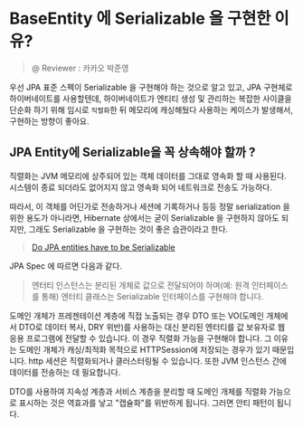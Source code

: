# BaseEntity 에 Serializable 을 구현한 이유?

> @ Reviewer : 카카오 박준영

우선 JPA 표준 스펙이 Serializable 을 구현해야 하는 것으로 알고 있고, JPA 구현체로 하이버네이트를 사용할텐데, 하이버네이트가 엔티티 생성 및 관리하는 복잡한 사이클을
단순화 하기 위해 임시로 `직렬화`한 뒤 메모리에 캐싱해뒀다 사용하는 케이스가 발생해서, 구현하는 방향이 좋아요.

## JPA Entity에 Serializable을 꼭 상속해야 할까 ?

직렬화는 JVM 메모리에 상주되어 있는 객체 데이터를 그대로 영속화 할 때 사용된다. 시스템이 종료 되더라도 없어지지 않고 영속화 되어 네트워크로 전송도 가능하다.

따라서, 이 객체를 어딘가로 전송하거나 세션에 기록하거나 등등 정말 serialization 을 위한 용도가 아니라면, Hibernate 상에서는 굳이 Serializable 을 구현하지 않아도 되지만, 그래도 Serializable 을 구현하는 것이 좋은 습관이라고 한다.

> [Do JPA entities have to be Serializable](https://bvaisakh.wordpress.com/2015/03/04/do-jpa-entities-have-to-be-serializable/)

JPA Spec 에 따르면 다음과 같다.

> 엔터티 인스턴스는 분리된 개체로 값으로 전달되어야 하며(예: 원격 인터페이스를 통해) 엔터티 클래스는 Serializable 인터페이스를 구현해야 합니다.

도메인 개체가 프레젠테이션 계층에 직접 노출되는 경우 DTO 또는 VO(도메인 개체에서 DTO로 데이터 복사, DRY 위반)를 사용하는 대신 분리된 엔터티를 값 보유자로 웹 응용 프로그램에 전달할 수 있습니다. 이 경우 직렬화 가능을 구현해야 합니다. 그 이유는 도메인 개체가 캐싱/최적화 목적으로 HTTPSession에 저장되는 경우가 있기 때문입니다. http 세션은 직렬화되거나 클러스터링될 수 있습니다. 또한 JVM 인스턴스 간에 데이터를 전송하는 데 필요합니다.

DTO를 사용하여 지속성 계층과 서비스 계층을 분리할 때 도메인 개체를 직렬화 가능으로 표시하는 것은 역효과를 낳고 "캡슐화"를 위반하게 됩니다. 그러면 안티 패턴이 됩니다.
